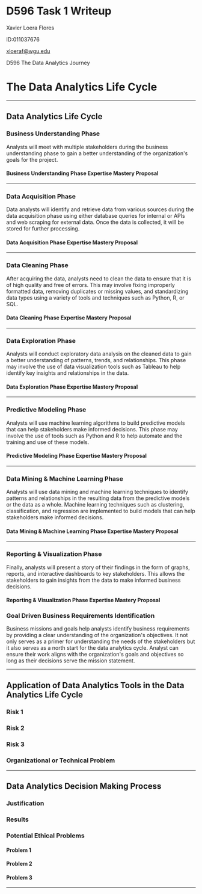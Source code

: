 # D596 Task 1 Writeup

Xavier Loera Flores

ID:011037676

xloeraf@wgu.edu

D596 The Data Analytics Journey

# The Data Analytics Life Cycle

---

## Data Analytics Life Cycle

### Business Understanding Phase
Analysts will meet with multiple stakeholders during the business understanding phase to gain a better understanding of the organization's goals for the project.  

#### Business Understanding Phase Expertise Mastery Proposal

---
### Data Acquisition Phase
Data analysts will identify and retrieve data from various sources during the data acquisition phase using either database queries for internal or APIs and web scraping for external data. Once the data is collected, it will be stored for further processing.

#### Data Acquisition Phase Expertise Mastery Proposal


---
### Data Cleaning Phase
After acquiring the data, analysts need to clean the data to ensure that it is of high quality and free of errors. This may involve fixing improperly formatted data, removing duplicates or missing values, and standardizing data types using a variety of tools and techniques such as Python, R, or SQL.
#### Data Cleaning Phase Expertise Mastery Proposal

---
### Data Exploration Phase
Analysts will conduct exploratory data analysis on the cleaned data to gain a better understanding of patterns, trends, and relationships. This phase may involve the use of data visualization tools such as Tableau to help identify key insights and relationships in the data.
#### Data Exploration Phase Expertise Mastery Proposal


---
### Predictive Modeling Phase
Analysts will use machine learning algorithms to build predictive models that can help stakeholders make informed decisions. This phase may involve the use of tools such as Python and R to help automate and the training and use of these models.

#### Predictive Modeling Phase Expertise Mastery Proposal

---
### Data Mining & Machine Learning Phase
Analysts will use data mining and machine learning techniques to identify patterns and relationships in the resulting data from the predictive models or the data as a whole. Machine learning techniques such as clustering, classification, and regression are implemented to build models that can help stakeholders make informed decisions.

#### Data Mining & Machine Learning Phase Expertise Mastery Proposal

---
### Reporting & Visualization Phase
Finally, analysts will present a story of their findings in the form of graphs, reports, and interactive dashboards to key stakeholders. This allows the stakeholders to gain insights from the data to make informed business decisions. 

#### Reporting & Visualization Phase Expertise Mastery Proposal

### Goal Driven Business Requirements Identification
Business missions and goals help analysts identify business requirements by providing a clear understanding of the organization's objectives. It not only serves as a primer for understanding the needs of the stakeholders but it also serves as a north start for the data analytics cycle. Analyst can ensure their work aligns with the organization's goals and objectives so long as their decisions serve the mission statement. 

---

## Application of Data Analytics Tools in the Data Analytics Life Cycle

### Risk 1

### Risk 2

### Risk 3

### Organizational or Technical Problem

---

## Data Analytics Decision Making Process
### Justification

### Results

### Potential Ethical Problems

#### Problem 1

#### Problem 2

#### Problem 3


---

